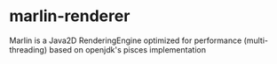 marlin-renderer
===============

Marlin is a Java2D RenderingEngine optimized for performance (multi-threading) based on openjdk's pisces implementation
